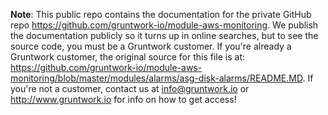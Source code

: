 **Note**: This public repo contains the documentation for the private GitHub repo <https://github.com/gruntwork-io/module-aws-monitoring>.
We publish the documentation publicly so it turns up in online searches, but to see the source code, you must be a Gruntwork customer.
If you're already a Gruntwork customer, the original source for this file is at: <https://github.com/gruntwork-io/module-aws-monitoring/blob/master/modules/alarms/asg-disk-alarms/README.MD>.
If you're not a customer, contact us at <info@gruntwork.io> or <http://www.gruntwork.io> for info on how to get access!